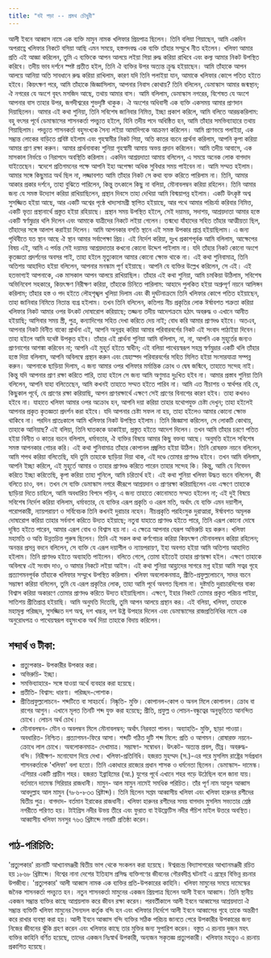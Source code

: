 ```yaml
---
title: "বই পড়া -- প্রমথ চৌধুরী"
---
```

আলী ইবনে আব্বাস নামে এক ব্যক্তি মামুন নামক খলিফার প্রিয়পাত্র ছিলেন। তিনি বলিয়া গিয়াছেন, আমি একদিন অপরাহ্ণে খলিফার নিকটে বসিয়া আছি এমন সময়ে, হস্তপদবদ্ধ এক ব্যক্তি তাঁহার সম্মুখে নীত হইলেন। খলিফা আমার প্রতি এই আজ্ঞা করিলেন, তুমি এ ব্যক্তিকে আপন আলয়ে লইয়া গিয়া রুদ্ধ করিয়া রাখিবে এবং কল্য আমার নিকট উপস্থিত করিবে। তদীয় ভাব দর্শনে স্পষ্ট প্রতীত হইল, তিনি ঐ ব্যক্তির উপর অত্যন্ত ক্রুদ্ধ হইয়াছেন। আমি তাঁহাকে আপন আলয়ে আনিয়া অতি সাবধানে রুদ্ধ করিয়া রাখিলাম, কারণ যদি তিনি পলাইয়া যান, আমাকে খলিফার কোপে পতিত হইতে হইবে। কিয়ৎক্ষণ পরে, আমি তাঁহাকে জিজ্ঞাসিলাম, আপনার নিবাস কোথায়? তিনি বলিলেন, ডেমাস্কাস আমার জন্মস্থান; ঐ নগরের যে অংশে বৃহৎ মসজিদ আছে, তথায় আমার বাস। আমি বলিলাম, ডেমাস্কাস নগরের, বিশেষত যে অংশে আপনার বাস তাহার উপর, জগদীশ্বরের শুভদৃষ্টি থাকুক। ঐ অংশের অধিবাসী এক ব্যক্তি একসময় আমার প্রাণদান দিয়াছিলেন। আমার এই কথা শুনিয়া, তিনি সবিশেষ জানিবার নিমিত্ত, ইচ্ছা প্রকাশ করিলে, আমি বলিতে আরম্ভকরিলাম: বহু বৎসর পূর্বে ডেমাস্কাসের শাসনকর্তা পদচ্যুত হইলে, যিনি তদীয় পদে অধিষ্ঠিত হন, আমি তাঁহার সমভিব্যাহারে তথায় গিয়াছিলাম। পদচ্যুত শাসনকর্তা বহুসংখ্যক সৈন্য লইয়া আমাদিগকে আক্রমণ করিলেন। আমি প্রাণভয়ে পলাইয়া, এক সম্ভ্রান্ত লোকের বাড়িতে প্রবিষ্ট হইলাম এবং গৃহস্বামীর নিকট গিয়া, অতি কাতর বচনে প্রার্থনা করিলাম, আপনি কৃপা করিয়া আমার প্রাণ রক্ষা করুন। আমার প্রার্থনাবাক্য শুনিয়া গৃহস্বামী আমায় অভয় প্রদান করিলেন। আমি তদীয় আবাসে, এক মাসকাল নির্ভয়ে ও নিরাপদে অবস্থিতি করিলাম। 
একদিন আশ্রয়দাতা আমায় বলিলেন, এ সময়ে অনেক লোক বাগদাদ যাইতেছেন। স্বদেশে প্রতিগমনের পক্ষে আপনি ইহা অপেক্ষা অধিক সুবিধার সময় পাইবেন না। আমি সম্মত হইলাম। আমার সঙ্গে কিছুমাত্র অর্থ ছিল না, লজ্জাবশত আমি তাঁহার নিকট সে কথা ব্যক্ত করিতে পারিলাম না। তিনি, আমার আকার প্রকার দর্শনে, তাহা বুঝিতে পারিলেন, কিন্তু তৎকালে কিছু না বলিয়া, মৌনাবলম্বন করিয়া রহিলেন।
তিনি আমার জন্য যে সমস্ত উদ্যোগ করিয়া রাখিয়াছিলেন, প্রস্থান দিবসে তাহা দেখিয়া আমি বিস্ময়াপন্ন হইলাম। একটি উৎকৃষ্ট অশ্ব সুসজ্জিত হইয়া আছে, আর একটি অশ্বের পৃষ্ঠে খাদ্যসামগ্রী স্থাপিত হইয়াছে, আর পথে আমার পরিচর্যা করিবার নিমিত্ত, একটি ভৃত্য প্রস্থানার্থে প্রস্তুত হইয়া রহিয়াছে। প্রস্থান সময় উপস্থিত হইলে, সেই দয়াময়, সদাশয়, আশ্রয়দাতা আমার হস্তে একটি স্বর্ণমুদ্রার থলি দিলেন এবং আমাকে যাত্রীদের নিকটে লইয়া গেলেন। তন্মধ্যে যাঁহাদের সহিত তাঁহার আত্মীয়তা ছিল, তাঁহাদের সঙ্গে আলাপ করাইয়া দিলেন। আমি আপনকার বসতি স্থানে এই সমস্ত উপকার প্রাপ্ত হইয়াছিলাম। এ জন্য পৃথিবীতে যত স্থান আছে ঐ স্থান আমার সর্বাপেক্ষা প্রিয়।
এই নির্দেশ করিয়া, দুঃখ প্রকাশপূর্বক আমি বলিলাম, আক্ষেপের বিষয় এই, আমি এ পর্যন্ত সেই দয়াময় আশ্রয়দাতার কখনো কোনো উদ্দেশ পাইলাম না। যদি তাঁহার নিকট কোনো অংশে কৃতজ্ঞতা প্রদর্শনের অবসর পাই, তাহা হইলে মৃত্যুকালে আমার কোনো ক্ষোভ থাকে না। এই কথা শুনিবামাত্র, তিনি অতিশয় আহাদিত হইয়া বলিলেন, আপনার মনস্কাম পূর্ণ হইয়াছে। আপনি যে ব্যক্তির উল্লেখ করিলেন, সে এই। এই হতভাগ্যই আপনাকে, এক মাসকাল আপন আলয়ে রাখিয়াছিল।
তাঁহার এই কথা শুনিয়া, আমি চমকিয়া উঠিলাম, সবিশেষ অভিনিবেশ সহকারে, কিয়ৎক্ষণ নিরীক্ষণ করিয়া,
তাঁহাকে চিনিতে পারিলাম: আহাদে পুলকিত হইয়া অশ্রুপূর্ণ নয়নে আলিঙ্গন করিলাম; তাঁহার হস্ত ও পদ
হইতে লৌহশৃঙ্খল খুলিয়া দিলাম এবং কী দুর্ঘটনাক্রমে তিনি খলিফার কোপে পতিত হইয়াছেন, তাহা
জানিবার নিমিত্তে নিতান্ত ব্যগ্র হইলাম। তখন তিনি বলিলেন, কতিপয় নীচ প্রকৃতির লোক ঈর্ষাবশত শত্রুতা
করিয়া খলিফার নিকট আমার ওপর উৎকট দোষারোপ করিয়াছে; তজ্জন্য তদীয় আদেশক্রমে হঠাৎ অবরুদ্ধ
ও এখানে আনীত হইয়াছি; আসিবার সময় স্ত্রী, পুত্র, কন্যাদিগের সহিত দেখা করিতে দেয় নাই; বোধ করি
আমার প্রাণদণ্ড হইবে। অতএব, আপনার নিকট বিনীত বাক্যে প্রার্থনা এই, আপনি অনুগ্রহ করিয়া আমার
পরিবারবর্গের নিকট এই সংবাদ পাঠাইয়া দিবেন। তাহা হইলে আমি যথেষ্ট উপকৃত হইব।
তাঁহার এই প্রার্থনা শুনিয়া আমি বলিলাম, না, না, আপনি এক মুহূর্তের জন্যও প্রাণনাশের আশঙ্কা করিবেন না; আপনি এই মুহূর্ত হইতে স্বাধীন; এই বলিয়া পাথেয়স্বরূপ সহস্র স্বর্ণমুদ্রার একটি থলি তাঁহার হস্তে দিয়া বলিলাম, আপনি অবিলম্বে প্রস্থান করুন এবং স্নেহাস্পদ পরিবারবর্গের সহিত মিলিত হইয়া সংসারযাত্রা সম্পন্ন করুন। আপনাকে ছাড়িয়া দিলাম, এ জন্য আমার ওপর খলিফার মর্মান্তিক ক্রোধ ও দ্বেষ জন্মিবে, তাহাতে সন্দেহ নাই। কিন্তু যদি আপনার প্রাণ রক্ষা করিতে পারি, তাহা হইলে সে জন্য আমি অণুমাত্র দুঃখিত হইব না।
আমার প্রস্তাব শুনিয়া তিনি বলিলেন, আপনি যাহা বলিতেছেন, আমি কখনই তাহাতে সম্মত হইতে পারিব না। আমি এত নীচাশয় ও স্বার্থপর নহি যে, কিছুকাল পূর্বে, যে প্রাণের রক্ষা করিয়াছি, আপন প্রাণরক্ষার্থে এক্ষণে সেই প্রাণের বিনাশের কারণ হইব। তাহা কখনও হইবে না। যাহাতে খলিফা আমার ওপর অক্রোধ হন, আপনি দয়া করিয়া তাহার যথোপযুক্ত চেষ্টা দেখুন; তাহা হইলেই আপনার প্রকৃত কৃতজ্ঞতা প্রদর্শন করা হইবে। যদি আপনার চেষ্টা সফল না হয়, তাহা হইলেও আমার কোনো ক্ষোভ থাকিবে না।
পরদিন প্রাতঃকালে আমি খলিফার নিকট উপস্থিত হইলাম। তিনি জিজ্ঞাসা করিলেন, সে লোকটি কোথায়, তাহাকে আনিয়াছ? এই বলিয়া, তিনি ঘাতককে ডাকাইয়া, প্রস্তুত হইতে আদেশ দিলেন। তখন আমি তাঁহার চরণে পতিত হইয়া বিনীত ও কাতর বচনে বলিলাম, ধর্মাবতার, ঐ ব্যক্তির বিষয়ে আমার কিছু বক্তব্য আছে। অনুমতি হইলে সবিশেষ সমস্ত আপনকার গোচর করি। এই কথা শুনিবামাত্র তাঁহার কোপানল প্রজ্বলিত হইয়া উঠিল। তিনি রোষরক্ত নয়নে বলিলেন, আমি শপথ করিয়া বলিতেছি, যদি তুমি তাহাকে ছাড়িয়া দিয়া থাক, এই দণ্ডে তোমার প্রাণদণ্ড হইবে। তখন আমি বলিলাম, আপনি ইচ্ছা করিলে, এই মুহূর্তে আমার ও তাহার প্রাণদণ্ড করিতে পারেন তাহার সন্দেহ কি। কিন্তু, আমি যে নিবেদন করিতে ইচ্ছা করিতেছি, কৃপা করিয়া তাহা শুনিলে, আমি চরিতার্থ হই।
এই কথা শুনিয়া খলিফা উদ্ধত বচনে বলিলেন, কী বলিতে চাও, বল। তখন সে ব্যক্তি ডেমাস্কাস নগরে কীরূপে আশ্রয়দান ও প্রাণরক্ষা করিয়াছিলেন এবং এক্ষণে তাহাকে ছাড়িয়া দিতে চাহিলে, আমি অবধারিত বিপদে পড়িব, এ জন্য তাহাতে কোনোমতে সম্মত হইলেন না; এই দুই বিষয়ে সবিশেষ নির্দেশ করিয়া বলিলাম, ধর্মাবতার, যে ব্যক্তির এরূপ প্রকৃতি ও এরূপ মতি, অর্থাৎ যে ব্যক্তি এমন দয়াশীল, পরোপকারী, ন্যায়পরায়ণ ও সর্বিবেচক তিনি কখনই দুরাচার নহেন। নীচপ্রকৃতি পরহিংসুক দুরাত্মারা, ঈর্ষাবশত অমূলক দোষারোপ করিয়া তাহার সর্বনাশ করিতে উদ্যত হইয়াছে; নতুবা যাহাতে প্রাণদণ্ড হইতে পারে, তিনি এরূপ কোনো দোষে দূষিত হইতে পারেন, আমার এরূপ বোধ ও বিশ্বাস হয় না। এ ক্ষেত্রে আপনার যেরূপ অভিরুচি হয় করুন।
খলিফা মহামতি ও অতি উন্নতচিত্ত পুরুষ ছিলেন। তিনি এই সকল কথা কর্ণগোচর করিয়া কিয়ৎক্ষণ মৌনাবলম্বন করিয়া রহিলেন; অনন্তর প্রসন্ন বদনে বলিলেন, সে ব্যক্তি যে এরূপ দয়াশীল ও ন্যায়পরায়ণ, ইহা অবগত হইয়া আমি অতিশয় আহাদিত হইলাম। তিনি প্রাণদণ্ড হইতে অব্যাহতি পাইলেন। বলিতে গেলে, তোমা হইতেই তাহার প্রাণরক্ষা হইল। এক্ষণে তাহাকে অবিলম্বে এই সংবাদ দাও, ও আমার নিকটে লইয়া আইস।
এই কথা শুনিয়া আহ্লাদের সাগরে মগ্ন হইয়া আমি সত্বর গৃহে প্রত্যাগমনপূর্বক তাঁহাকে খলিফার সম্মুখে উপস্থিত করিলাম। খলিফা অবলোকনমাত্র, প্রীতি-প্রফুল্ললোচনে, সাদর বচনে সম্ভাষণ করিয়া বলিলেন, তুমি যে এরূপ প্রকৃতির লোক, তাহা আমি পূর্বে অবগত ছিলাম না। দুষ্টমতি দুরাচারদিগের বাক্য বিশ্বাস করিয়া অকারণে তোমার প্রাণদণ্ড করিতে উদ্যত হইয়াছিলাম। এক্ষণে, ইহার নিকটে তোমার প্রকৃত পরিচয় পাইয়া, সাতিশয় প্রীতিপ্রাপ্ত হইয়াছি। আমি অনুমতি দিতেছি, তুমি আপন আলয়ে প্রস্থান কর। এই বলিয়া, খলিফা, তাহাকে মহামূল্য পরিচ্ছদ, সুসজ্জিত দশ অশ্ব, দশ খচ্চর, দশ উষ্ট্র উপহার দিলেন এবং ডেমাস্কাসের রাজপ্রতিনিধির নামে এক অনুরোধপত্র ও পাথেয়স্বরূপ বহুসংখ্যক অর্থ দিয়া তাহাকে বিদায় করিলেন।

## শব্দার্থ ও টীকা: 
* প্রত্যুপকার- উপকারীর উপকার করা। 
* অভিরুচি- ইচ্ছা। 
* সমভিব্যাহারে- সঙ্গে যাওয়া অর্থে ব্যবহার করা হয়েছে। 
* প্রতীতি- বিশ্বাস: ধারণা। পরিচ্ছদ-পোশাক। 
* প্রীতিপ্রফুল্ললোচনে- শব্দটিতে বা সাহচর্যে। 
নিষ্কৃতি- মুক্তি। 
কোপানল-কোপ ও অনল মিলে কোপানল। ক্রোধ বা রাগের আগুন। এখানে মূলত তিনটি শব্দ যুক্ত করা হয়েছে; প্রীতি, প্রফুল্ল ও লোচন-বন্ধুত্বের অনুভূতিতে আনন্দিত চোখে। লোচন অর্থ চোখ। 
* মৌনাবলম্বন- মৌন ও অবলম্বন মিলে মৌনাবলম্বন; অর্থাৎ নিরবতা পালন। অব্যাহতি- মুক্তি, ছাড়া পাওয়া। অবধারিত- নিশ্চিত। প্রত্যাগমন-ফিরে আসা। শব্দটি গঠিত দুটি শব্দ মিলে: প্রতি ও আগমন। রোষারক্ত নয়নে- ক্রোধে লাল চোখে। অবলোকনমাত্র- দেখামাত্র। সম্ভাষণ- সম্বোধন। উৎকট- অত্যন্ত প্রবল, তীব্র। অবরুদ্ধ- বন্দি। নিরীক্ষণ- মনোযোগ দিয়ে দেখা। খলিফা-প্রতিনিধি। হজরত মুহম্মদ (স.)-এর পরে মুসলিম রাষ্ট্রের সর্বপ্রধান শাসনকর্তাকে 'খলিফা' বলা হতো। তিনি একাধারে রাজ্যের প্রধান শাসক ও ধর্মনেতা ছিলেন।
ডেমাস্কাস- দামেস্ক। এশিয়ার একটি প্রাচীন শহর। হজরত ইব্রাহিমের (আ.) যুগের পূর্বে এখানে শহর গড়ে উঠেছিল বলে জানা যায়। বর্তমানে দামেস্ক সিরিয়ার রাজধানী।
মামুন- আল মামুন নামেই সমধিক পরিচিত। তাঁর পূর্ণ নাম আবুল আব্বাস আবদুল্লাহ আল মামুন (৭৮৬-৮৩৩ খ্রিষ্টাব্দ)। তিনি ছিলেন সপ্তম আব্বাসীয় খলিফা এবং খলিফা হারুনর রশীদের দ্বিতীয় পুত্র।
বাগদাদ- বর্তমান ইরাকের রাজধানী। খলিফা হারুনর রশীদের সময় বাগদাদ মুসলিম সভ্যতার শ্রেষ্ঠ নগরীতে পরিণত হয়। টাইগ্রিস নদীর উভয় তীরে এবং ফুরাত বা ইউফ্রেটিস নদীর পঁচিশ মাইল উত্তরে অবস্থিত। আব্বাসীয় খলিফা মনসুর ৭৬৩ খ্রিষ্টাব্দে নগরটি প্রতিষ্ঠা করেন।

## পাঠ-পরিচিতি: 
'প্রত্যুপকার' রচনাটি আখ্যানমঞ্জরী দ্বিতীয় ভাগ থেকে সংকলন করা হয়েছে।
ঈশ্বরচন্দ্র বিদ্যাসাগরের আখ্যানমঞ্জরী রচিত হয় ১৮৬৮ খ্রিষ্টাব্দে। বিশ্বের নানা দেশের ইতিহাস প্রসিদ্ধ ব্যক্তিগণের জীবনের গৌরবদীপ্ত ঘটনাই এ গ্রন্থের বিভিন্ন রচনার উপজীব্য। 'প্রত্যুপকার' আলী আব্বাস নামক এক ব্যক্তির প্রতি-উপকারের কাহিনি। খলিফা মামুনের সময়ে দামেস্কের জনৈক শাসনকর্তা পদচ্যুত হন। নতুন শাসনকর্তা মামুনের একজন প্রিয়পাত্র ছিলেন আলী ইবনে আব্বাস। তিনি স্থানীয় একজন সম্ভ্রান্ত ব্যক্তির কাছে আশ্রয়লাভ করে জীবন রক্ষা করেন। পরবর্তীকালে আলী ইবনে আব্বাসের আশ্রয়দাতা ঐ সম্ভ্রান্ত ব্যক্তিটি খলিফা মামুনের সৈন্যদল কর্তৃক বন্দি হন এবং খলিফার নির্দেশে আলী ইবনে আব্বাসের গৃহে তাকে অন্তরীণ করে রাখার ব্যবস্থা করা হয়। আলী ইবনে আব্বাস বন্দি ব্যক্তির সঠিক পরিচয় জানতে পেরে উপকারীর উপকারের জন্য নিজের জীবনের ঝুঁকি গ্রহণ করেন এবং খলিফার কাছে তার মুক্তির জন্য সুপারিশ করেন। বস্তুত এ রচনায় দুজন মহৎ ব্যক্তির কাহিনি বর্ণিত হয়েছে, তাদের একজন নিঃস্বার্থ উপকারী, অন্যজন সকৃতজ্ঞ প্রত্যুপকারী। খলিফার মহত্ত্বও এ রচনায় প্রকাশিত হয়েছে।
